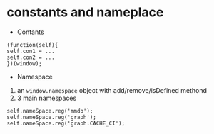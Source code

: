 
# constants and nameplace
* Contants
```
(function(self){
self.con1 = ...
self.con2 = ...
})(window);
```
* Namespace
 1. an ```window.namespace``` object with add/remove/isDefined methond
 2. 3 main namespaces
 ```
self.nameSpace.reg('mmdb');
self.nameSpace.reg('graph');
self.nameSpace.reg('graph.CACHE_CI');
 ```

